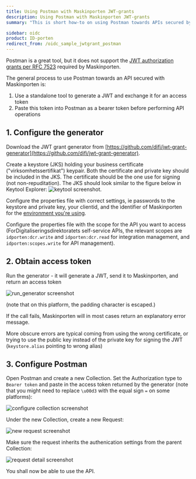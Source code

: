 ```yaml
---
title: Using Postman with Maskinporten JWT-grants
description: Using Postman with Maskinporten JWT-grants
summary: "This is short how-to on using Postman towards APIs secured by Maskinporten, includingDigitaliseringsdirektoratets  self-service APIs.  A small standalone tool is used to generate the JWT-grant and exchange it for an access token.  This access token is then used as a bearer token in Postman."

sidebar: oidc
product: ID-porten
redirect_from: /oidc_sample_jwtgrant_postman
---
```


Postman is a great tool, but it does not support the [JWT authorization grants per RFC 7523](https://tools.ietf.org/html/rfc7523) required by Maskinporten.

The general process to use Postman towards an API secured with Maskinporten is:
1. Use a standalone tool to generate a JWT and exchange it for an access token
2. Paste this token into Postman as a bearer token before performing API operations


## 1. Configure the generator

Download the JWT grant generator from [https://github.com/difi/jwt-grant-generator](https://github.com/difi/jwt-grant-generator).

Create a keystore (JKS) holding your business certificate ("virksomhetssertifikat") keypair.  Both the certificate and private key should be included in the JKS.  The certificate should be the one use for signing (not non-repuditation).  The JKS  should look similar to the figure below in Keytool Explorer:
![keytool screenshot]({{site.baseurl}}/images/idporten/oidc/oidc_sample_jwtgrant_postman-7b70f6e0.png).

Configure the properties file with correct settings,  ie passwords to the keystore and private key,  your clientid, and the ìdentifier of Maskinporten for the [environment you're using]({{site.baseurl}}/docs/idporten/oidc/oidc_func_wellknown).

Configure the properties file with the scope for the API you want to access (ForDigitaliseringsdirektoratets  self-service APIs, the relevant scopes are `idporten:dcr.write` and `idporten:dcr.read` for integration management, and `idporten:scopes.write` for API management).

## 2. Obtain access token
Run the generator - it will generate a JWT,  send it to Maskinporten, and return an access token

![run_generator screenshot]({{site.baseurl}}/images/idporten/oidc/oidc_sample_jwtgrant_postman-8e2e42d9.png)

(note that on this platform, the padding character is escaped.)

If the call fails, Maskinporten will in most cases return an explanatory error message.

More obscure errors are typical coming from using the wrong certificate, or trying to use the public key instead of the private key for signing the JWT (`keystore.alias` pointing to wrong alias)


## 3. Configure Postman

Open Postman and create a new Collection.  Set the Authorization type to `Bearer token` and paste in the access token returned by the generator (note that you might need to replace `\u00d3` with the equal sign  `=` on some platforms):


![configure collection screenshot]({{site.baseurl}}/images/idporten/oidc/oidc_sample_jwtgrant_postman-828e7ff6.png)


Under the new Collection, create a new Request:

![new request screenshot]({{site.baseurl}}/images/idporten/oidc/oidc_sample_jwtgrant_postman-4b37ef54.png)

Make sure the request inherits the authenication settings from the parent Collection:

![request detail screenshot]({{site.baseurl}}/images/idporten/oidc/oidc_sample_jwtgrant_postman-630003c4.png)

You shall now be able to use the API.

